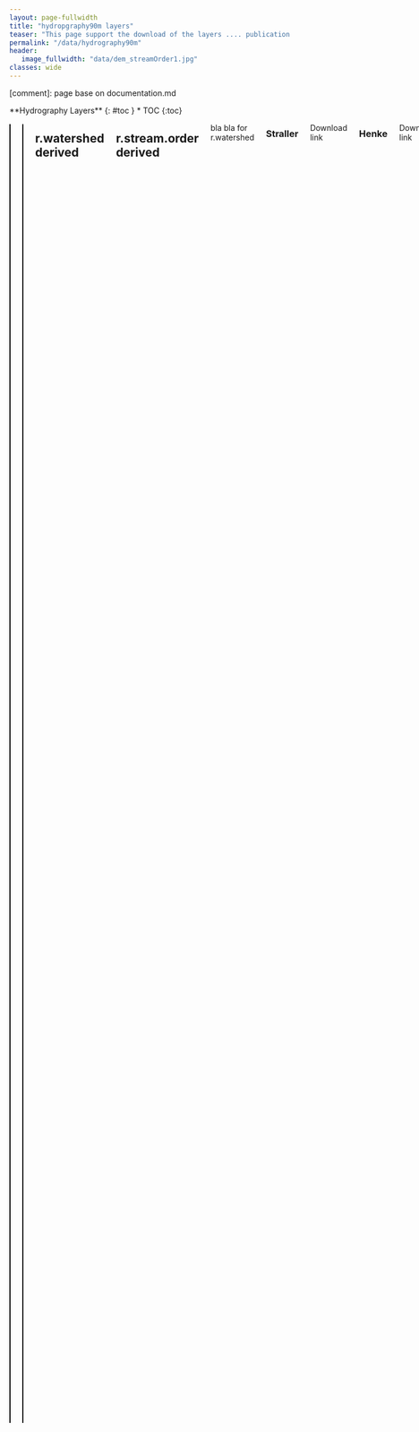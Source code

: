 ```yaml
---
layout: page-fullwidth
title: "hydropgraphy90m layers"
teaser: "This page support the download of the layers .... publication ...."
permalink: "/data/hydrography90m"
header:
   image_fullwidth: "data/dem_streamOrder1.jpg"
classes: wide
---
```


<style>
	table, th, td {border: 1px solid black; background-color: white;}
</style>

[comment]: page base on documentation.md

<div class="row">
<div class="medium-4 medium-push-8 columns" markdown="1">
<div class="panel radius" markdown="1">
**Hydrography Layers**
{: #toc }
*  TOC
{:toc}
</div>
</div><!-- /.medium-4.columns -->


<div class="medium-8 medium-pull-4 columns" markdown="1">

[//]: <> (Directory for: r.watershed)

<table style="width:100%">
	<tr>
		<th colspan="2" style="font-size: 40px; text-align: center;">r.watershed</th>
	</tr>
	<tr>
		<th colspan="2" style="font-size: 18px;">Flow Accumulation</th>
	</tr>
	<tr>
		<td rowspan="1">
			<img src="/hydrography.org/images/data/hydrography90m/flow-accumulation.png" alt="Flow Accumulation" width="300"/>
		</td>
		<td>
			<ul>
				<li><a href="https://public.igb-berlin.de/index.php/s/agciopgzXjWswF4?path=%2Fr.watershed%2Faccumulation_tiles20d" target="_blank"> Flow accumulation (raster)</a></li>
				<li><a href="">**NEED** Raster layer visualization</a></li>
			</ul>
		</td>
	</tr>
	<tr>
		<th colspan="2" style="font-size: 18px;">Drainage Basin</th>
	</tr>
	<tr>
		<td rowspan="1">
			<img src="/hydrography.org/images/data/hydrography90m/drainage-basin.png" alt="Drainage Basin" width="280"/>
		</td>
		<td>
			<ul>
				<li><a href="https://public.igb-berlin.de/index.php/s/agciopgzXjWswF4?path=%2Fr.watershed%2Fbasin_tiles20d" target="_blank"> Drainage basin (raster)</a></li>
				<li><a href="https://public.igb-berlin.de/index.php/s/agciopgzXjWswF4?path=%2Fr.watershed%2Fbasin_tiles20d" target="_blank">Drainage Basin (vector)</a></li>
				<li><a href="https://geo.igb-berlin.de/layers/:geonode:hydrography90m_v1_basin_cog" target="blank">Raster layer visualization</a></li>
			</ul>
		</td>
	</tr>
	<tr>
		<th colspan="2" style="font-size: 18px;">Flow Direction</th>
	</tr>
	<tr>
		<td rowspan="1">
			<img src="/hydrography.org/images/data/hydrography90m/flow-direction.png" alt="Flow Direction" width="280"/>
		</td>
		<td>
			<ul>
				<li><a href="https://public.igb-berlin.de/index.php/s/agciopgzXjWswF4?path=%2Fr.watershed%2Fdirection_tiles20d" target="_blank"> Flow Direction (raster)</a></li>
				<li><a href="https://geo.igb-berlin.de/layers/:geonode:hydrography90m_v1_direction_cog" target="blank">Raster layer visualization</a></li>
			</ul>
		</td>
	</tr>
	<tr>
		<th colspan="2" style="font-size: 18px;">Outlets</th>
	</tr>
	<tr>
		<td rowspan="1">
			<img src="/hydrography.org/images/data/hydrography90m/str-seg-outlet.png" alt="Outlets" width="280"/>
		</td>
		<td>
			<ul>
				<li><a href="https://public.igb-berlin.de/index.php/s/agciopgzXjWswF4?path=%2Fr.watershed%2Foutlet_tiles20d" target="_blank"> Outlets (raster)</a></li>
				<li><a href="https://public.igb-berlin.de/index.php/s/agciopgzXjWswF4?path=%2Fr.watershed%2Foutlet_tiles20d" target="_blank">Outlets (vector)</a></li>
				<li><a href="" target="blank">**NEED** Raster layer visualization</a></li>
			</ul>
		</td>
	</tr>
	<tr>
		<th colspan="2" style="font-size: 18px;">Stream Segment</th>
	</tr>
	<tr>
		<td rowspan="1">
			<img src="/hydrography.org/images/data/hydrography90m/str-seg-outlet.png" alt="Stream Segment" width="280"/>
		</td>
		<td>
			<ul>
				<li><a href="https://public.igb-berlin.de/index.php/s/agciopgzXjWswF4?path=%2Fr.watershed%2Fsegment_tiles20d" target="_blank"> Stream Segments (raster)</a></li>
				<li><a href="" target="blank">**NEED** Raster layer visualization</a></li>
			</ul>
		</td>
	</tr>
	<tr>
		<th colspan="2" style="font-size: 18px;">Sub-catchment</th>
	</tr>
	<tr>
		<td rowspan="1">
			<img src="/hydrography.org/images/data/hydrography90m/sub-catchment.png" alt="Sub-catchment" width="280"/>
		</td>
		<td>
			<ul>
				<li><a href="https://public.igb-berlin.de/index.php/s/agciopgzXjWswF4?path=%2Fr.watershed%2Fsub_catchment_tiles20d" target="_blank"> Sub-catchment (raster)</a></li>
				<li><a href="https://public.igb-berlin.de/index.php/s/agciopgzXjWswF4?path=%2Fr.watershed%2Fsub_catchment_tiles20d" target="_blank">Sub-catchment (vector)</a></li>
				<li><a href="https://geo.igb-berlin.de/layers/:geonode:hydrography90m_v1_sub_catchment_cog" target="blank">Raster layer visualization</a></li>
			</ul>
		</td>
	</tr>
	<tr>
		<th colspan="2" style="font-size: 18px;">Depression</th>
	</tr>
	<tr>
		<td rowspan="1">
			<img src="/hydrography.org/images/data/hydrography90m/drainage-basin.png" alt="Drainage Basin" width="280"/>
		</td>
		<td>
			<ul>
				<li><a href="https://public.igb-berlin.de/index.php/s/agciopgzXjWswF4?path=%2Fr.watershed%2Fdepression_tiles20d" target="_blank"> Depression (raster)</a></li>
				<li><a href="https://geo.igb-berlin.de/maps/new?layer=geonode:hydrography90m_v1_stream_order_strahler_cog&view=True" target="blank">Raster layer visualization</a></li>
			</ul>
		</td>
	</tr>
</table>

[//]: <> (Directory for: r.stream.slope)

<table style="width:100%">
	<tr>
		<th colspan="4" style="font-size: 40px; text-align: center;">r.stream.slope</th>
	</tr>
	<tr>
		<th colspan="2" style="font-size: 18px;">Max Curvature</th>
		<th colspan="2" style="font-size: 18px;">Min Curvature</th>
	</tr>
	<tr>
		<td rowspan="1">
			<img src="/hydrography.org/images/data/hydrography90m/flow-accumulation.png" alt="Maximum curvature between highest upstream cell, focal cell and downstream cell" width="400"/>
		</td>
		<td>
			Maximum curvature between highest upstream cell, focal cell and downstream cell<br><br>
			<ul>
				<li><a href="https://public.igb-berlin.de/index.php/s/agciopgzXjWswF4?path=%2Fr.stream.slope%2Fslope_curv_max_dw_cel_tiles20d" target="_blank"> Max Curvature (raster)</a></li>
				<li><a href="" target="blank">**NEED** Raster layer visualization</a></li>
			</ul>
		</td>
		<td rowspan="1">
			<img src="/hydrography.org/images/data/hydrography90m/flow-accumulation.png" alt="Maximum curvature between highest upstream cell, focal cell and downstream cell" width="400"/>
		</td>
		<td>Minimum curvature between lowest upstream cell, focal cell and downstream cell.<br><br>
		<ul>
				<li><a href="https://public.igb-berlin.de/index.php/s/agciopgzXjWswF4?path=%2Fr.stream.slope%2Fslope_curv_min_dw_cel_tiles20d" target="_blank"> Max Curvature (raster)</a></li>
				<li><a href="" target="blank">**NEED** Raster layer visualization</a></li>
			</ul>
		</td>
	</tr>
	<tr>
		<th colspan="2" style="font-size: 18px;">Slope Elevation</th>
		<th colspan="2" style="font-size: 18px;">Slope Gradient</th>
	</tr>
	<tr>
		<td rowspan="1">
			<img src="/hydrography.org/images/data/hydrography90m/flow-accumulation.png" alt="Maximum curvature between highest upstream cell, focal cell and downstream cell" width="400"/>
		</td>
		<td>
			Elevation difference between focal cell and downstream cell<br><br>
			<ul>
				<li><a href="https://public.igb-berlin.de/index.php/s/agciopgzXjWswF4?path=%2Fr.stream.slope%2Fslope_elv_dw_cel_tiles20d" target="_blank"> Slope Elevation (raster)</a></li>
				<li><a href="" target="blank">**NEED** Raster layer visualization</a></li>
			</ul>
		</td>
		<td rowspan="1">
			<img src="/hydrography.org/images/data/hydrography90m/flow-accumulation.png" alt="Maximum curvature between highest upstream cell, focal cell and downstream cell" width="400"/>
		</td>
		<td>Focal cell gradient.<br><br>
		<ul>
				<li><a href="https://public.igb-berlin.de/index.php/s/agciopgzXjWswF4?path=%2Fr.stream.slope%2Fslope_grad_dw_cel_tiles20d" target="_blank"> Max Curvature (raster)</a></li>
				<li><a href="" target="blank">**NEED** Raster layer visualization</a></li>
			</ul>
		</td>
	</tr>
</table>

## r.watershed derived   
## r.stream.order derived 

bla bla for r.watershed 

### Straller

Download link

### Henke

Download link

